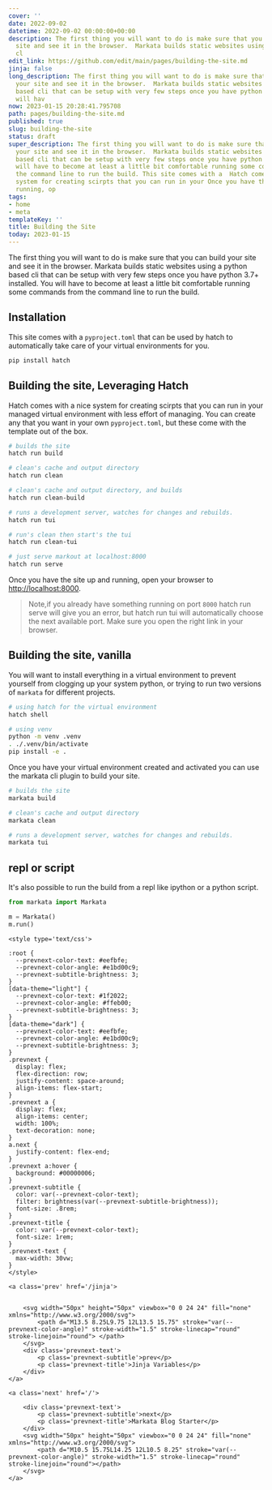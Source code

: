 ```yaml
---
cover: ''
date: 2022-09-02
datetime: 2022-09-02 00:00:00+00:00
description: The first thing you will want to do is make sure that you can build your
  site and see it in the browser.  Markata builds static websites using a python based
  cl
edit_link: https://github.com/edit/main/pages/building-the-site.md
jinja: false
long_description: The first thing you will want to do is make sure that you can build
  your site and see it in the browser.  Markata builds static websites using a python
  based cli that can be setup with very few steps once you have python 3.7+ installed.  You
  will hav
now: 2023-01-15 20:28:41.795708
path: pages/building-the-site.md
published: true
slug: building-the-site
status: draft
super_description: The first thing you will want to do is make sure that you can build
  your site and see it in the browser.  Markata builds static websites using a python
  based cli that can be setup with very few steps once you have python 3.7+ installed.  You
  will have to become at least a little bit comfortable running some commands from
  the command line to run the build. This site comes with a  Hatch comes with a nice
  system for creating scirpts that you can run in your Once you have the site up and
  running, op
tags:
- home
- meta
templateKey: ''
title: Building the Site
today: 2023-01-15
---
```


The first thing you will want to do is make sure that you can build your site and see it in the browser.  Markata builds static websites using a python based cli that can be setup with very few steps once you have python 3.7+ installed.  You will have to become at least a little bit comfortable running some commands from the command line to run the build.


## Installation

This site comes with a `pyproject.toml` that can be used by hatch to
automatically take care of your virtual environments for you.

``` bash
pip install hatch
```

## Building the site, Leveraging Hatch

Hatch comes with a nice system for creating scirpts that you can run in your
managed virtual environment with less effort of managing.  You can create any
that you want in your own `pyproject.toml`, but these come with the template
out of the box.

``` bash
# builds the site
hatch run build

# clean's cache and output directory
hatch run clean

# clean's cache and output directory, and builds
hatch run clean-build

# runs a development server, watches for changes and rebuilds.
hatch run tui

# run's clean then start's the tui
hatch run clean-tui

# just serve markout at localhost:8000
hatch run serve
```

Once you have the site up and running, open your browser to
[http://localhost:8000](http://localhost:8000).

> Note,if you already have something running on port `8000` hatch run serve will give
> you an error, but hatch run tui will automatically choose the next available port.
> Make sure you open the right link in your browser.

## Building the site, vanilla

You will want to install everything in a virtual environment to prevent
yourself from clogging up your system python, or trying to run two versions of
`markata` for different projects.

``` bash
# using hatch for the virtual environment
hatch shell

# using venv
python -m venv .venv
. ./.venv/bin/activate
pip install -e .
```

Once you have your virtual environment created and activated you can use the
markata cli plugin to build your site.

``` bash
# builds the site
markata build

# clean's cache and output directory
markata clean

# runs a development server, watches for changes and rebuilds.
markata tui
```

## repl or script

It's also possible to run the build from a repl like ipython or a python
script.

``` python
from markata import Markata

m = Markata()
m.run()
```
<div class='prevnext'>

    <style type='text/css'>

    :root {
      --prevnext-color-text: #eefbfe;
      --prevnext-color-angle: #e1bd00c9;
      --prevnext-subtitle-brightness: 3;
    }
    [data-theme="light"] {
      --prevnext-color-text: #1f2022;
      --prevnext-color-angle: #ffeb00;
      --prevnext-subtitle-brightness: 3;
    }
    [data-theme="dark"] {
      --prevnext-color-text: #eefbfe;
      --prevnext-color-angle: #e1bd00c9;
      --prevnext-subtitle-brightness: 3;
    }
    .prevnext {
      display: flex;
      flex-direction: row;
      justify-content: space-around;
      align-items: flex-start;
    }
    .prevnext a {
      display: flex;
      align-items: center;
      width: 100%;
      text-decoration: none;
    }
    a.next {
      justify-content: flex-end;
    }
    .prevnext a:hover {
      background: #00000006;
    }
    .prevnext-subtitle {
      color: var(--prevnext-color-text);
      filter: brightness(var(--prevnext-subtitle-brightness));
      font-size: .8rem;
    }
    .prevnext-title {
      color: var(--prevnext-color-text);
      font-size: 1rem;
    }
    .prevnext-text {
      max-width: 30vw;
    }
    </style>
    
    <a class='prev' href='/jinja'>
    

        <svg width="50px" height="50px" viewbox="0 0 24 24" fill="none" xmlns="http://www.w3.org/2000/svg">
            <path d="M13.5 8.25L9.75 12L13.5 15.75" stroke="var(--prevnext-color-angle)" stroke-width="1.5" stroke-linecap="round" stroke-linejoin="round"> </path>
        </svg>
        <div class='prevnext-text'>
            <p class='prevnext-subtitle'>prev</p>
            <p class='prevnext-title'>Jinja Variables</p>
        </div>
    </a>
    
    <a class='next' href='/'>
    
        <div class='prevnext-text'>
            <p class='prevnext-subtitle'>next</p>
            <p class='prevnext-title'>Markata Blog Starter</p>
        </div>
        <svg width="50px" height="50px" viewbox="0 0 24 24" fill="none" xmlns="http://www.w3.org/2000/svg">
            <path d="M10.5 15.75L14.25 12L10.5 8.25" stroke="var(--prevnext-color-angle)" stroke-width="1.5" stroke-linecap="round" stroke-linejoin="round"></path>
        </svg>
    </a>
  </div>